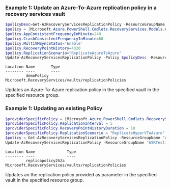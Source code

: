 ### Example 1: Update an Azure-To-Azure replication policy in a recovery services vault
```powershell
$policyDesc=Get-AzRecoveryServicesReplicationPolicy -ResourceGroupName "a2arecoveryrg" -ResourceName "a2arecoveryvault" -PolicyName "demoPolicy"
$policy = [Microsoft.Azure.PowerShell.Cmdlets.RecoveryServices.Models.Api20230201.A2APolicyCreationInput]::new()
$policy.AppConsistentFrequencyInMinute=240
$policy.CrashConsistentFrequencyInMinute=60
$policy.MultiVMSyncStatus='Enable'
$policy.RecoveryPointHistory=4320
$policy.ReplicationScenario="ReplicateAzureToAzure"
Update-AzRecoveryServicesReplicationPolicy -Policy $policyDesc -ResourceGroupName "a2arecoveryrg" -ResourceName "a2arecoveryvault" -ReplicationProviderSetting $policy
```

```output
Location Name       Type
-------- ----       ----
         demoPolicy Microsoft.RecoveryServices/vaults/replicationPolicies
```

Updates an Azure-To-Azure replication policy in the specified vault in the specified resource group.

### Example 1: Updating an existing Policy
```powershell
$providerSpecificPolicy = [Microsoft.Azure.PowerShell.Cmdlets.RecoveryServices.Models.Api20230201.HyperVReplicaAzurePolicyInput]::new()
$providerSpecificPolicy.ReplicationInterval = 5
$providerSpecificPolicy.RecoveryPointHistoryDuration = 10
$providerSpecificPolicy.ReplicationScenario = "ReplicateHyperVToAzure"
$policy = Get-AzRecoveryServicesReplicationPolicy -ResourceGroupName "ASRTesting" -ResourceName "HyperV2AzureVault" -PolicyName "replicapolicy2h2a"
Update-AzRecoveryServicesReplicationPolicy -ResourceGroupName "ASRTesting" -ResourceName "HyperV2AzureVault" -Policy $policy -ReplicationProviderSetting $providerSpecificPolicy
```

```output
Location Name              Type
-------- ----              ----
         replicapolicy2h2a Microsoft.RecoveryServices/vaults/replicationPolicies
```

Updates an the replication policy provided as parameter in the specified vault in the specified resource group.
